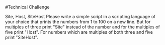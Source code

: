 #Technical Challenge

Site, Host, SiteHost
Please write a simple script in a scripting language of your choice that prints the numbers from 1 to 100 on a new line. But for multiples of three print "Site" instead of the number and for the multiples of five print "Host". For numbers which are multiples of both three and five print "SiteHost".
